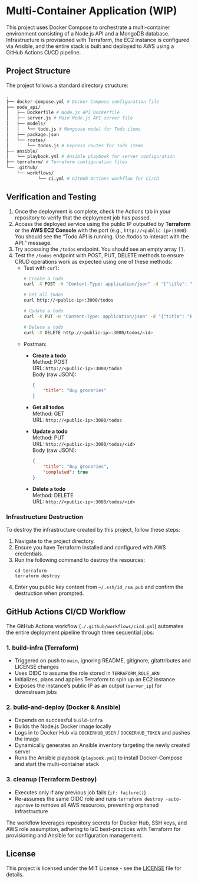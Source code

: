 # Multi-Container Application (WIP)
This project uses Docker Compose to orchestrate a multi-container environment consisting of a Node.js API and a MongoDB database. Infrastructure is provisioned with Terraform, the EC2 instance is configured via Ansible, and the entire stack is built and deployed to AWS using a GitHub Actions CI/CD pipeline.

## Project Structure
The project follows a standard directory structure:
```bash
.
├── docker-compose.yml # Docker Compose configuration file
├── node_api/
│   ├── Dockerfile # Node.js API Dockerfile
│   ├── server.js # Main Node.js API server file
│   ├── models/
│   │   └── todo.js # Mongoose model for Todo items
│   ├── package.json
│   └── routes/
│       └── todos.js # Express routes for Todo items
├── ansible/
│   └── playbook.yml # Ansible playbook for server configuration
├── terraform/ # Terraform configuration files
└── .github/
    └── workflows/
            └── ci.yml # GitHub Actions workflow for CI/CD
```

## Verification and Testing
1. Once the deployment is complete, check the Actions tab in your repository to verify that the deployment job has passed.
2. Access the deployed service using the public IP outputted by **Terraform** or the **AWS EC2 Console** with the port (e.g., `http://<public-ip>:3000`). You should see the “Todo API is running. Use /todos to interact with the API.” message.
3. Try accessing the `/todos` endpoint. You should see an empty array `[]`.
4. Test the `/todos` endpoint with POST, PUT, DELETE methods to ensure CRUD operations work as expected using one of these methods:
    - Test with `curl`:
        ```bash
        # Create a todo
        curl -X POST -H "Content-Type: application/json" -d '{"title": "Buy groceries"}' http://<public-ip>:3000/todos

        # Get all todos
        curl http://<public-ip>:3000/todos
        
        # Update a todo
        curl -X PUT -H "Content-Type: application/json" -d '{"title": "Buy groceries", "completed": true}' http://<public-ip>:3000/todos/<id>
        
        # Delete a todo
        curl -X DELETE http://<public-ip>:3000/todos/<id>
        ```
    - Postman:
        - **Create a todo**  
          Method: POST  
          URL: `http://<public-ip>:3000/todos`  
          Body (raw JSON):
          ```json
          {
              "title": "Buy groceries"
          }
          ```

        - **Get all todos**  
          Method: GET  
          URL: `http://<public-ip>:3000/todos`

        - **Update a todo**  
          Method: PUT  
          URL: `http://<public-ip>:3000/todos/<id>`  
          Body (raw JSON):
          ```json
          {
              "title": "Buy groceries",
              "completed": true
          }
          ```

        - **Delete a todo**  
          Method: DELETE  
          URL: `http://<public-ip>:3000/todos/<id>`

### Infrastructure Destruction
To destroy the infrastructure created by this project, follow these steps:
1. Navigate to the project directory.
2. Ensure you have Terraform installed and configured with AWS credentials.
3. Run the following command to destroy the resources:
    ```
    cd terraform
    terraform destroy
    ```
3. Enter you public key content from `~/.ssh/id_rsa.pub` and confirm the destruction when prompted.

## GitHub Actions CI/CD Workflow

The GitHub Actions workflow (`./.github/workflows/cicd.yml`) automates the entire deployment pipeline through three sequential jobs:

### 1. build-infra (Terraform)
- Triggered on push to `main`, ignoring README, gitignore, gitattributes and LICENSE changes
- Uses OIDC to assume the role stored in `TERRAFORM_ROLE_ARN`
- Initializes, plans and applies Terraform to spin up an EC2 instance
- Exposes the instance’s public IP as an output (`server_ip`) for downstream jobs

### 2. build-and-deploy (Docker & Ansible)
- Depends on successful `build-infra`
- Builds the Node.js Docker image locally
- Logs in to Docker Hub via `DOCKERHUB_USER` / `DOCKERHUB_TOKEN` and pushes the image
- Dynamically generates an Ansible inventory targeting the newly created server
- Runs the Ansible playbook (`playbook.yml`) to install Docker-Compose and start the multi-container stack

### 3. cleanup (Terraform Destroy)
- Executes only if any previous job fails (`if: failure()`)
- Re-assumes the same OIDC role and runs `terraform destroy -auto-approve` to remove all AWS resources, preventing orphaned infrastructure

The workflow leverages repository secrets for Docker Hub, SSH keys, and AWS role assumption, adhering to IaC best-practices with Terraform for provisioning and Ansible for configuration management.

## License
This project is licensed under the MIT License - see the [LICENSE](https://github.com/MGhaith/Multi-Container-Application/blob/main/LICENSE) file for details.